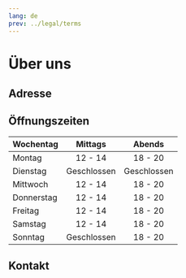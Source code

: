 ```yaml
---
lang: de
prev: ../legal/terms
---
```


# Über uns

## Adresse

<RestaurantAddress/>

<GpsNavButtons/>

## Öffnungszeiten

| Wochentag  | Mittags     | Abends      |
| ---------- |:-----------:|:-----------:|
| Montag     | 12 - 14     | 18 - 20     |
| Dienstag   | Geschlossen | Geschlossen |
| Mittwoch   | 12 - 14     | 18 - 20     |
| Donnerstag | 12 - 14     | 18 - 20     |
| Freitag    | 12 - 14     | 18 - 20     |
| Samstag    | 12 - 14     | 18 - 20     |
| Sonntag    | Geschlossen | 18 - 20     |

## Kontakt

<SocialButtons/>
